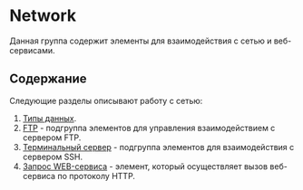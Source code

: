 # Network

&#x20;Данная группа содержит элементы для взаимодействия с сетью и веб-сервисами.

## Содержание

Следующие разделы описывают работу с сетью:

1. [Типы данных](https://docs.primo-rpa.ru/primo-rpa/g_elements/el_basic/els_network/datatypes).
2. [FTP](https://docs.primo-rpa.ru/primo-rpa/g_elements/el_basic/els_network/els_ftp) - подгруппа элементов для управления взаимодействием с сервером FTP.
3. [Терминальный сервер](https://docs.primo-rpa.ru/primo-rpa/g_elements/el_basic/els_network/els_terminal) - подгруппа элементов для взаимодействия с сервером SSH.
4. [Запрос WEB-сервиса](https://docs.primo-rpa.ru/primo-rpa/g_elements/el_basic/els_network/el_webrequest) - элемент, который осуществляет вызов веб-сервиса по протоколу HTTP.
